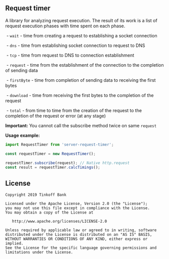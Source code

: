 ## Request timer

A library for analyzing request execution.
The result of its work is a list of request execution phases with time spent on each phase.

 - `wait` - time from creating a request to establishing a socket connection

 - `dns` - time from establishing socket connection to request to DNS

 - `tcp` - time from request to DNS to connection establishment

 - `request` - time from the establishment of the connection to the completion of sending data

 - `firstByte` - time from completion of sending data to receiving the first bytes

 - `download` - time from receiving the first bytes to the completion of the request

 - `total` - from time to time from the creation of the request to the completion of the request or error (at any stage)

**Important:**
You cannot call the subscribe method twice on same `request`

**Usage example:**
```typescript
import RequestTimer from 'server-request-timer';

const requestTimer = new RequestTimer();

requestTimer.subscribe(request); // Native http.request
const result = requestTimer.calcTimings();
```
## License

```
Copyright 2019 Tinkoff Bank

Licensed under the Apache License, Version 2.0 (the "License");
you may not use this file except in compliance with the License.
You may obtain a copy of the License at

   http://www.apache.org/licenses/LICENSE-2.0

Unless required by applicable law or agreed to in writing, software
distributed under the License is distributed on an "AS IS" BASIS,
WITHOUT WARRANTIES OR CONDITIONS OF ANY KIND, either express or implied.
See the License for the specific language governing permissions and
limitations under the License.
